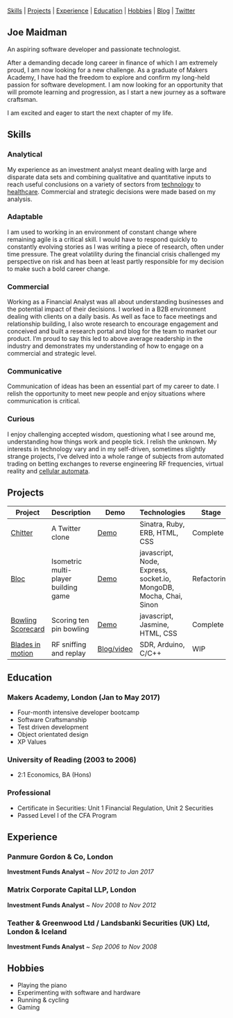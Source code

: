 [Skills](#skills) | [Projects](#projects) | [Experience](#experience) | [Education](#education) | [Hobbies](#hobbies) | [Blog](http://www.joemaidman.com/?page_id=51) | [Twitter](https://twitter.com/joemaidman)

## Joe Maidman
An aspiring software developer and passionate technologist.

After a demanding decade long career in finance of which I am extremely proud, I am now looking for a new challenge. As a graduate of Makers Academy, I have had the freedom to explore and confirm my long-held passion for software development. I am now looking for an opportunity that will promote learning and progression, as I start a new journey as a software craftsman.

I am excited and eager to start the next chapter of my life.

## Skills

### Analytical
My experience as an investment analyst meant dealing with large and disparate data sets and combining qualitative and quantitative inputs to reach useful conclusions on a variety of sectors from [technology](http://www.joemaidman.com/wp-content/uploads/2017/05/PCT.pdf) to [healthcare](http://www.joemaidman.com/wp-content/uploads/2017/05/PCT.pdf). Commercial and strategic decisions were made based on my analysis.

### Adaptable
I am used to working in an environment of constant change where remaining agile is a critical skill. I would have to respond quickly to constantly evolving stories as I was writing a piece of research, often under time pressure. The great volatility during the financial crisis challenged my perspective on risk and has been at least partly responsible for my decision to make such a bold career change.

### Commercial
Working as a Financial Analyst was all about understanding businesses and the potential impact of their decisions. I worked in a B2B environment dealing with clients on a daily basis. As well as face to face meetings and relationship building, I also wrote research to encourage engagement and conceived and built a research portal and blog for the team to market our product. I’m proud to say this led to above average readership in the industry and demonstrates my understanding of how to engage on a commercial and strategic level.

### Communicative
Communication of ideas has been an essential part of my career to date. I relish the opportunity to meet new people and enjoy situations where communication is critical.

### Curious
I enjoy challenging accepted wisdom, questioning what I see around me, understanding how things work and people tick. I relish the unknown. My interests in technology vary and in my self-driven, sometimes slightly strange projects, I’ve delved into a whole range of subjects from automated trading on betting exchanges to reverse engineering RF frequencies, virtual reality and [cellular automata](http://gameoflife.netlify.com/).

## Projects

| Project  | Description  | Demo  | Technologies | Stage |
|---|---|---|---|---|
| [Chitter](https://github.com/joemaidman/chitter-challenge) | A Twitter clone | [Demo](https://chitter-week4.herokuapp.com/)  | Sinatra, Ruby, ERB, HTML, CSS | Complete |
| [Bloc](https://github.com/joemaidman/bloc)  | Isometric multi-player building game  | [Demo](https://bloc-game.herokuapp.com/) | javascript, Node, Express, socket.io, MongoDB, Mocha, Chai, Sinon |  Refactoring |
| [Bowling Scorecard](https://github.com/joemaidman/bowling-challenge)  | Scoring ten pin bowling | [Demo](http://bowling-challenge.netlify.com/)  | javascript, Jasmine, HTML, CSS |  Complete |
| [Blades in motion](https://github.com/joemaidman/blades-in-motion)  | RF sniffing and replay  | [Blog/video](http://www.joemaidman.com) |  SDR, Arduino, C/C++  |  WIP |

## Education

### Makers Academy, London (Jan to May 2017)
- Four-month intensive developer bootcamp
- Software Craftsmanship
- Test driven development
- Object orientated design
- XP Values

### University of Reading (2003 to 2006)
- 2:1 Economics, BA (Hons)

### Professional
- Certificate in Securities: Unit 1 Financial Regulation, Unit 2 Securities
- Passed Level I of the CFA Program

## Experience

### Panmure Gordon & Co, London   
**Investment Funds Analyst** ~ *Nov 2012 to Jan 2017*

### Matrix Corporate Capital LLP, London
**Investment Funds Analyst** ~ *Nov 2008 to Nov 2012*

### Teather & Greenwood Ltd / Landsbanki Securities (UK) Ltd, London & Iceland
**Investment Funds Analyst** ~ *Sep 2006 to Nov 2008*

## Hobbies
- Playing the piano
- Experimenting with software and hardware
- Running & cycling
- Gaming

